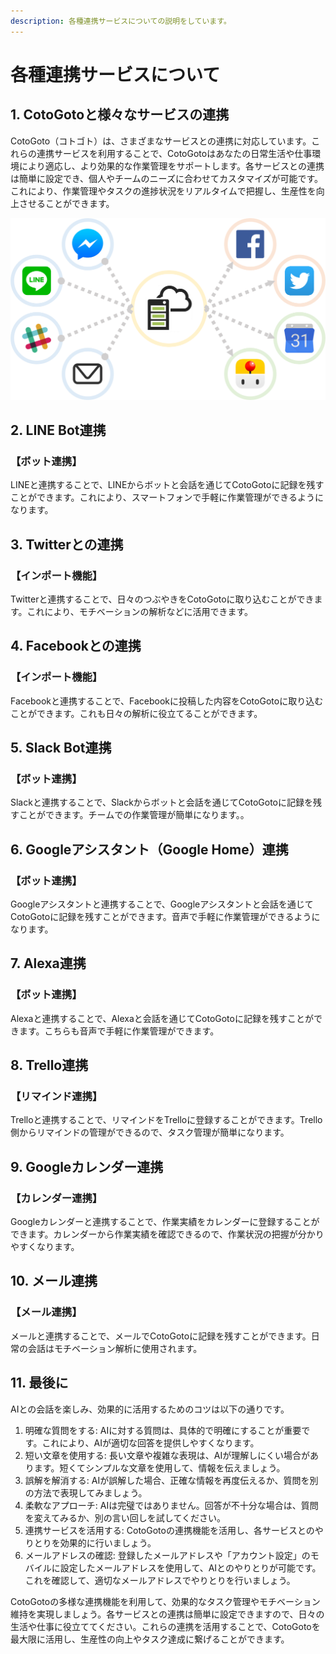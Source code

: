 ```yaml
---
description: 各種連携サービスについての説明をしています。
---
```


# 各種連携サービスについて

## 1. CotoGotoと様々なサービスの連携

&#x20;CotoGoto（コトゴト）は、さまざまなサービスとの連携に対応しています。これらの連携サービスを利用することで、CotoGotoはあなたの日常生活や仕事環境により適応し、より効果的な作業管理をサポートします。各サービスとの連携は簡単に設定でき、個人やチームのニーズに合わせてカスタマイズが可能です。これにより、作業管理やタスクの進捗状況をリアルタイムで把握し、生産性を向上させることができます。

![](.gitbook/assets/cooperation.png)

## 2. LINE Bot連携

### 【ボット連携】

LINEと連携することで、LINEからボットと会話を通じてCotoGotoに記録を残すことができます。これにより、スマートフォンで手軽に作業管理ができるようになります。

## 3. Twitterとの連携

### 【インポート機能】

Twitterと連携することで、日々のつぶやきをCotoGotoに取り込むことができます。これにより、モチベーションの解析などに活用できます。

## 4. Facebookとの連携

### 【インポート機能】

Facebookと連携することで、Facebookに投稿した内容をCotoGotoに取り込むことができます。これも日々の解析に役立てることができます。

## 5. Slack Bot連携

### 【ボット連携】

Slackと連携することで、Slackからボットと会話を通じてCotoGotoに記録を残すことができます。チームでの作業管理が簡単になります。。

## 6. Googleアシスタント（Google Home）連携

### 【ボット連携】

Googleアシスタントと連携することで、Googleアシスタントと会話を通じてCotoGotoに記録を残すことができます。音声で手軽に作業管理ができるようになります。

## 7. Alexa連携

### 【ボット連携】

Alexaと連携することで、Alexaと会話を通じてCotoGotoに記録を残すことができます。こちらも音声で手軽に作業管理ができます。

## 8. Trello連携

### 【リマインド連携】

Trelloと連携することで、リマインドをTrelloに登録することができます。Trello側からリマインドの管理ができるので、タスク管理が簡単になります。

## 9. Googleカレンダー連携

### 【カレンダー連携】

Googleカレンダーと連携することで、作業実績をカレンダーに登録することができます。カレンダーから作業実績を確認できるので、作業状況の把握が分かりやすくなります。

## 10. メール連携

### 【メール連携】

メールと連携することで、メールでCotoGotoに記録を残すことができます。日常の会話はモチベーション解析に使用されます。

## 11. 最後に

AIとの会話を楽しみ、効果的に活用するためのコツは以下の通りです。

1. 明確な質問をする: AIに対する質問は、具体的で明確にすることが重要です。これにより、AIが適切な回答を提供しやすくなります。
2. 短い文章を使用する: 長い文章や複雑な表現は、AIが理解しにくい場合があります。短くてシンプルな文章を使用して、情報を伝えましょう。
3. 誤解を解消する: AIが誤解した場合、正確な情報を再度伝えるか、質問を別の方法で表現してみましょう。
4. 柔軟なアプローチ: AIは完璧ではありません。回答が不十分な場合は、質問を変えてみるか、別の言い回しを試してください。
5. 連携サービスを活用する: CotoGotoの連携機能を活用し、各サービスとのやりとりを効果的に行いましょう。
6. メールアドレスの確認: 登録したメールアドレスや「アカウント設定」のモバイルに設定したメールアドレスを使用して、AIとのやりとりが可能です。これを確認して、適切なメールアドレスでやりとりを行いましょう。

CotoGotoの多様な連携機能を利用して、効果的なタスク管理やモチベーション維持を実現しましょう。各サービスとの連携は簡単に設定できますので、日々の生活や仕事に役立ててください。これらの連携を活用することで、CotoGotoを最大限に活用し、生産性の向上やタスク達成に繋げることができます。

